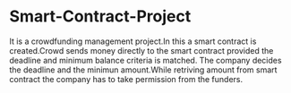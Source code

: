 # Smart-Contract-Project
It is a crowdfunding management project.In this a smart contract is created.Crowd sends money directly to the smart contract provided the deadline and minimum balance criteria is matched.
The company decides the deadline and the minimun amount.While retriving amount from smart contract the company has to take permission from the funders.
